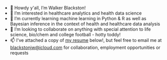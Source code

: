 - 👋 Howdy y'all, I’m Walker Blackston!
- 👀 I’m interested in healthcare analytics and health data science
- 🌱 I’m currently learning machine learning in Python & R as well as Bayesian inference in the context of health and healthcare data analysis
- 💞️ I’m looking to collaborate on anything with special attention to life science, bio/chem and college football - hotty toddy!
- 📫 I've attached a copy of [my resume](https://github.com/jwblackston/jwblackston/files/9889498/blackston_resume_10.21.22.docx) below!, but feel free to email me at blackstonjw@icloud.com for collaboration, employment opportunities or requests


<!---
jwblackston/jwblackston is a ✨ special ✨ repository because its `README.md` (this file) appears on your GitHub profile.
You can click the Preview link to take a look at your changes.
--->

